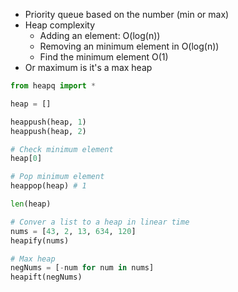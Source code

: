 - Priority queue based on the number (min or max)
- Heap complexity
	- Adding an element: O(log(n))
	- Removing an minimum element in O(log(n))
	- Find the minimum element O(1)
- Or maximum is it's a max heap

```python
from heapq import *

heap = []

heappush(heap, 1)
heappush(heap, 2)

# Check minimum element 
heap[0]

# Pop minimum element
heappop(heap) # 1

len(heap)

# Conver a list to a heap in linear time
nums = [43, 2, 13, 634, 120]
heapify(nums)

# Max heap
negNums = [-num for num in nums]
heapift(negNums)

```